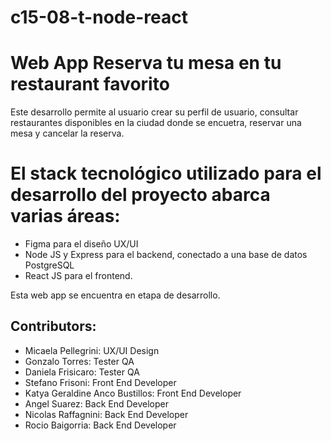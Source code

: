 # c15-08-t-node-react
# Web App Reserva tu mesa en tu restaurant favorito
Este desarrollo permite al usuario crear su perfil de usuario, consultar restaurantes disponibles en la ciudad donde se encuetra,
reservar una mesa y cancelar la reserva.
# El stack tecnológico utilizado para el desarrollo del proyecto abarca varias áreas: 
 - Figma para el diseño UX/UI
 - Node JS y Express para el backend, conectado a una base de datos PostgreSQL
 - React JS para el frontend.

Esta web app se encuentra en etapa de desarrollo.
## Contributors: 
- Micaela Pellegrini: UX/UI Design
- Gonzalo Torres: Tester QA
- Daniela Frisicaro: Tester QA
- Stefano Frisoni: Front End Developer
- Katya Geraldine Anco Bustillos: Front End Developer
- Angel Suarez: Back End Developer
- Nicolas Raffagnini: Back End Developer
- Rocio Baigorria: Back End Developer 
